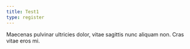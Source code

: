 ```yaml
---
title: Test1
type: register
---
```


Maecenas pulvinar ultricies dolor, vitae sagittis nunc aliquam non. Cras vitae eros mi.
